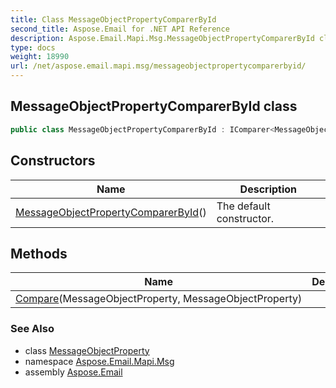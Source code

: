 ```yaml
---
title: Class MessageObjectPropertyComparerById
second_title: Aspose.Email for .NET API Reference
description: Aspose.Email.Mapi.Msg.MessageObjectPropertyComparerById class. 
type: docs
weight: 18990
url: /net/aspose.email.mapi.msg/messageobjectpropertycomparerbyid/
---
```

## MessageObjectPropertyComparerById class

```csharp
public class MessageObjectPropertyComparerById : IComparer<MessageObjectProperty>
```

## Constructors

| Name | Description |
| --- | --- |
| [MessageObjectPropertyComparerById](messageobjectpropertycomparerbyid/)() | The default constructor. |

## Methods

| Name | Description |
| --- | --- |
| [Compare](../../aspose.email.mapi.msg/messageobjectpropertycomparerbyid/compare/)(MessageObjectProperty, MessageObjectProperty) |  |

### See Also

* class [MessageObjectProperty](../messageobjectproperty/)
* namespace [Aspose.Email.Mapi.Msg](../../aspose.email.mapi.msg/)
* assembly [Aspose.Email](../../)


